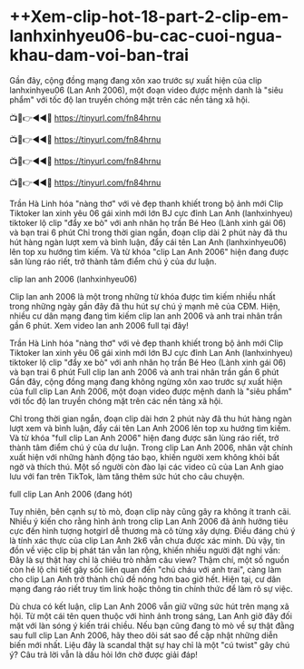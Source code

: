 # ++Xem-clip-hot-18-part-2-clip-em-lanhxinhyeu06-bu-cac-cuoi-ngua-khau-dam-voi-ban-trai


Gần đây, cộng đồng mạng đang xôn xao trước sự xuất hiện của clip lanhxinhyeu06 (Lan Anh 2006), một đoạn video được mệnh danh là "siêu phẩm" với tốc độ lan truyền chóng mặt trên các nền tảng xã hội.

📺📱👉◄◄🔴  https://tinyurl.com/fn84hrnu

📺📱👉◄◄🔴  https://tinyurl.com/fn84hrnu

📺📱👉◄◄🔴  https://tinyurl.com/fn84hrnu

📺📱👉◄◄🔴  https://tinyurl.com/fn84hrnu


Trần Hà Linh hóa "nàng thơ" với vẻ đẹp thanh khiết trong bộ ảnh mới
Clip Tiktoker lan xinh yêu 06 gái xinh mới lớn BJ cực đỉnh
 Lan Anh (lanhxinhyeu) tiktoker lộ clip "đẩy xe bò" với anh nhân họ trần
Bé Heo (Lành xinh gái 06) và bạn trai 6 phút
Chỉ trong thời gian ngắn, đoạn clip dài 2 phút này đã thu hút hàng ngàn lượt xem và bình luận, đẩy cái tên Lan Anh (lanhxinhyeu06) lên top xu hướng tìm kiếm. Và từ khóa "clip Lan Anh 2006" hiện đang được săn lùng ráo riết, trở thành tâm điểm chú ý của dư luận.



clip lan anh 2006 (lanhxinhyeu06)
 
Clip lan anh 2006 là một trong những từ khóa được tìm kiếm nhiều nhất trong những ngày gần đây đã thu hút sự chú ý mạnh mẽ của CĐM. Hiện, nhiều cư dân mạng đang tìm kiếm clip lan anh 2006 và anh trai nhân trần gần 6 phút. Xem video lan anh 2006 full tại đây!

Trần Hà Linh hóa "nàng thơ" với vẻ đẹp thanh khiết trong bộ ảnh mới
Clip Tiktoker lan xinh yêu 06 gái xinh mới lớn BJ cực đỉnh
 Lan Anh (lanhxinhyeu) tiktoker lộ clip "đẩy xe bò" với anh nhân họ trần
Bé Heo (Lành xinh gái 06) và bạn trai 6 phút
Full clip lan anh 2006 và anh trai nhân trần gần 6 phút
Gần đây, cộng đồng mạng đang không ngừng xôn xao trước sự xuất hiện của full clip Lan Anh 2006, một đoạn video được mệnh danh là "siêu phẩm" với tốc độ lan truyền chóng mặt trên các nền tảng xã hội.

Chỉ trong thời gian ngắn, đoạn clip dài hơn 2 phút này đã thu hút hàng ngàn lượt xem và bình luận, đẩy cái tên Lan Anh 2006 lên top xu hướng tìm kiếm. Và từ khóa "full clip Lan Anh 2006" hiện đang được săn lùng ráo riết, trở thành tâm điểm chú ý của dư luận.
Trong clip Lan Anh 2006, nhân vật chính xuất hiện với những hành động táo bạo, khiến người xem không khỏi bất ngờ và thích thú. Một số người còn đào lại các video cũ của Lan Anh giao lưu với fan trên TikTok, làm tăng thêm sức hút cho câu chuyện.


full clip Lan Anh 2006 (đang hót)


Tuy nhiên, bên cạnh sự tò mò, đoạn clip này cũng gây ra không ít tranh cãi. Nhiều ý kiến cho rằng hình ảnh trong clip Lan Anh 2006 đã ảnh hưởng tiêu cực đến hình tượng hotgirl dễ thương mà cô từng xây dựng. Điều đáng chú ý là tính xác thực của clip Lan Anh 2k6 vẫn chưa được xác minh. Dù vậy, tin đồn về việc clip bị phát tán vẫn lan rộng, khiến nhiều người đặt nghi vấn: Đây là sự thật hay chỉ là chiêu trò nhằm câu view? Thậm chí, một số nguồn còn hé lộ chi tiết gây sốc liên quan đến "chú cháu với anh trai", càng làm cho clip Lan Anh trở thành chủ đề nóng hơn bao giờ hết. Hiện tại, cư dân mạng đang ráo riết truy tìm link hoặc thông tin chính thức để làm rõ sự việc.

	
Dù chưa có kết luận, clip Lan Anh 2006 vẫn giữ vững sức hút trên mạng xã hội. Từ một cái tên quen thuộc với hình ảnh trong sáng, Lan Anh giờ đây đối mặt với làn sóng ý kiến trái chiều. Nếu bạn cũng đang tò mò về sự thật đằng sau full clip Lan Anh 2006, hãy theo dõi sát sao để cập nhật những diễn biến mới nhất. Liệu đây là scandal thật sự hay chỉ là một "cú twist" gây chú ý? Câu trả lời vẫn là dấu hỏi lớn chờ được giải đáp! 
